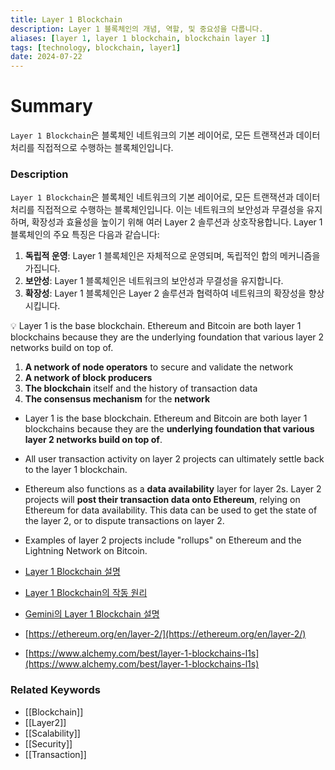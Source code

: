 ```yaml
---
title: Layer 1 Blockchain
description: Layer 1 블록체인의 개념, 역할, 및 중요성을 다룹니다.
aliases: [layer 1, layer 1 blockchain, blockchain layer 1]
tags: [technology, blockchain, layer1]
date: 2024-07-22
---
```

# Summary

`Layer 1 Blockchain`은 블록체인 네트워크의 기본 레이어로, 모든 트랜잭션과 데이터 처리를 직접적으로 수행하는 블록체인입니다.

### Description

`Layer 1 Blockchain`은 블록체인 네트워크의 기본 레이어로, 모든 트랜잭션과 데이터 처리를 직접적으로 수행하는 블록체인입니다. 이는 네트워크의 보안성과 무결성을 유지하며, 확장성과 효율성을 높이기 위해 여러 Layer 2 솔루션과 상호작용합니다. Layer 1 블록체인의 주요 특징은 다음과 같습니다:

1. **독립적 운영**: Layer 1 블록체인은 자체적으로 운영되며, 독립적인 합의 메커니즘을 가집니다.
2. **보안성**: Layer 1 블록체인은 네트워크의 보안성과 무결성을 유지합니다.
3. **확장성**: Layer 1 블록체인은 Layer 2 솔루션과 협력하여 네트워크의 확장성을 향상시킵니다.

<aside> 💡 Layer 1 is the base blockchain. Ethereum and Bitcoin are both layer 1 blockchains because they are the underlying foundation that various layer 2 networks build on top of.
</aside>

1. **A network of node operators** to secure and validate the network
2. **A network of block producers**
3. **The blockchain** itself and the history of transaction data
4. **The consensus mechanism** for the **network**

- Layer 1 is the base blockchain. Ethereum and Bitcoin are both layer 1 blockchains because they are the **underlying foundation that various layer 2 networks build on top of**.
- All user transaction activity on layer 2 projects can ultimately settle back to the layer 1 blockchain.
- Ethereum also functions as a **data availability** layer for layer 2s. Layer 2 projects will **post their transaction data onto Ethereum**, relying on Ethereum for data availability. This data can be used to get the state of the layer 2, or to dispute transactions on layer 2.
- Examples of layer 2 projects include "rollups" on Ethereum and the Lightning Network on Bitcoin.

- [Layer 1 Blockchain 설명](https://en.wikipedia.org/wiki/Layer1_blockchain)
- [Layer 1 Blockchain의 작동 원리](https://ethereum.org/en/glossary/#layer1)
- [Gemini의 Layer 1 Blockchain 설명](https://www.gemini.com/cryptopedia/search?query=layer1)
- [https://ethereum.org/en/layer-2/](https://ethereum.org/en/layer-2/)
- [https://www.alchemy.com/best/layer-1-blockchains-l1s](https://www.alchemy.com/best/layer-1-blockchains-l1s)

### Related Keywords

- [[Blockchain]]
- [[Layer2]]
- [[Scalability]]
- [[Security]]
- [[Transaction]]
